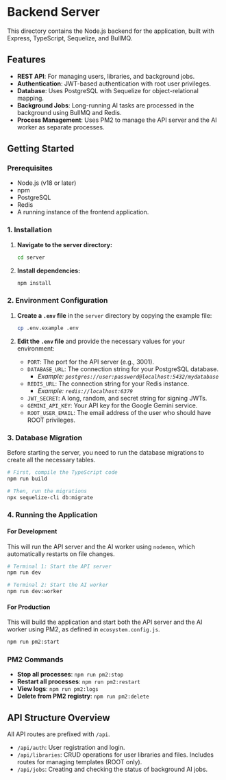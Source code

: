 # Backend Server

This directory contains the Node.js backend for the application, built with Express, TypeScript, Sequelize, and BullMQ.

## Features

- **REST API**: For managing users, libraries, and background jobs.
- **Authentication**: JWT-based authentication with root user privileges.
- **Database**: Uses PostgreSQL with Sequelize for object-relational mapping.
- **Background Jobs**: Long-running AI tasks are processed in the background using BullMQ and Redis.
- **Process Management**: Uses PM2 to manage the API server and the AI worker as separate processes.

## Getting Started

### Prerequisites

- Node.js (v18 or later)
- npm
- PostgreSQL
- Redis
- A running instance of the frontend application.

### 1. Installation

1.  **Navigate to the server directory:**
    ```bash
    cd server
    ```

2.  **Install dependencies:**
    ```bash
    npm install
    ```

### 2. Environment Configuration

1.  **Create a `.env` file** in the `server` directory by copying the example file:
    ```bash
    cp .env.example .env
    ```

2.  **Edit the `.env` file** and provide the necessary values for your environment:
    - `PORT`: The port for the API server (e.g., 3001).
    - `DATABASE_URL`: The connection string for your PostgreSQL database.
      - *Example: `postgres://user:password@localhost:5432/mydatabase`*
    - `REDIS_URL`: The connection string for your Redis instance.
      - *Example: `redis://localhost:6379`*
    - `JWT_SECRET`: A long, random, and secret string for signing JWTs.
    - `GEMINI_API_KEY`: Your API key for the Google Gemini service.
    - `ROOT_USER_EMAIL`: The email address of the user who should have ROOT privileges.

### 3. Database Migration

Before starting the server, you need to run the database migrations to create all the necessary tables.

```bash
# First, compile the TypeScript code
npm run build

# Then, run the migrations
npx sequelize-cli db:migrate
```

### 4. Running the Application

#### For Development

This will run the API server and the AI worker using `nodemon`, which automatically restarts on file changes.

```bash
# Terminal 1: Start the API server
npm run dev

# Terminal 2: Start the AI worker
npm run dev:worker
```

#### For Production

This will build the application and start both the API server and the AI worker using PM2, as defined in `ecosystem.config.js`.

```bash
npm run pm2:start
```

### PM2 Commands

- **Stop all processes**: `npm run pm2:stop`
- **Restart all processes**: `npm run pm2:restart`
- **View logs**: `npm run pm2:logs`
- **Delete from PM2 registry**: `npm run pm2:delete`

## API Structure Overview

All API routes are prefixed with `/api`.

-   `/api/auth`: User registration and login.
-   `/api/libraries`: CRUD operations for user libraries and files. Includes routes for managing templates (ROOT only).
-   `/api/jobs`: Creating and checking the status of background AI jobs.
